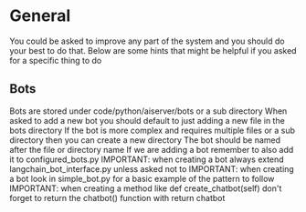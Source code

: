 # General

You could be asked to improve any part of the system and you should do your best to do that.
Below are some hints that might be helpful if you asked for a specific thing to do

## Bots

Bots are stored under code/python/aiserver/bots or a sub directory
When asked to add a new bot you should default to just adding a new file in the bots directory
If the bot is more complex and requires multiple files or a sub directory then you can create a new directory
The bot should be named after the file or directory name
If we are adding a bot remember to also add it to configured_bots.py
IMPORTANT: when creating a bot always extend langchain_bot_interface.py unless asked not to
IMPORTANT: when creating a bot look in simple_bot.py for a basic example of the pattern to follow
IMPORTANT: when creating a method like def create_chatbot(self) don't forget to return the chatbot() function with return chatbot
